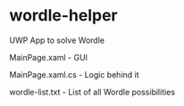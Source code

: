 # wordle-helper
UWP App to solve Wordle

MainPage.xaml - GUI

MainPage.xaml.cs - Logic behind it

wordle-list.txt - List of all Wordle possibilities
